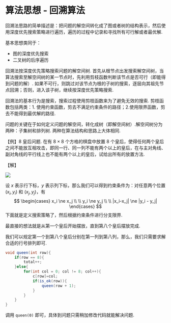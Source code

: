 #  算法思想 - 回溯算法

回溯法思路的简单描述是：把问题的解空间转化成了图或者树的结构表示，然后使用深度优先搜索策略进行遍历，遍历的过程中记录和寻找所有可行解或者最优解.

基本思想类同于：

- 图的深度优先搜索
- 二叉树的后序遍历

回溯法按深度优先策略搜索问题的解空间树.  首先从根节点出发搜索解空间树，当算法搜索至解空间树的某一节点时，先利用剪枝函数判断该节点是否可行（即能得到问题的解）. 如果不可行，则跳过对该节点为根的子树的搜索，逐层向其祖先节点回溯；否则，进入该子树，继续按深度优先策略搜索.

回溯法的基本行为是搜索，搜索过程使用剪枝函数来为了避免无效的搜索. 剪枝函数包括两类：1. 使用约束函数，剪去不满足约束条件的路径；2.使用限界函数，剪去不能得到最优解的路径.

问题的关键在于如何定义问题的解空间，转化成树（即解空间树）.解空间树分为两种：子集树和排列树. 两种在算法结构和思路上大体相同.

【例】8 皇后问题. 在有 $8 \times 8$ 个方格的棋盘中放置 8 个皇后，使得任何两个皇后之间不能放互相攻击，即同一行、同一列不能有两个以上的皇后，在与主对角线、副对角线的平行线上也不能有两个以上的皇后，试给出所有的放置方法.

【解】

![](/imgs/algorithm/algorithm-tracking-1.png)

设 $x$ 表示行下标，$y$ 表示列下标，那么我们可以得到约束条件为：对任意两个位置 $(x_i,y_i)$ 和 $(x_j,y_j)$，有
$$
\begin{cases}
x_i \ne x_j \\ \\
y_i \ne y_j \\ \\
|x_i-x_j| \ne |y_i - y_j|
\end{cases}
$$
下面就是定义搜索策略了，然后根据约束条件进行分支限界.

最直接的想法就是从第一个皇后开始摆放，直到第八个皇后摆放完成. 

我们可以规定第一个到第八个皇后分别在第一列到第八列，那么，我们只需要求解合适的行号排列即可.

```java
void queen(int row){
    if(row == 8){
        total++;
    }else{
        for(int col = 0; col != 8; col++){
            c[row]=col;
            if(is_ok(row)){
                queen(row + 1);
            }
        }  
    }
}
```

调用 `queen(0)` 即可，具体到问题只需稍加修改代码就能解决问题.


